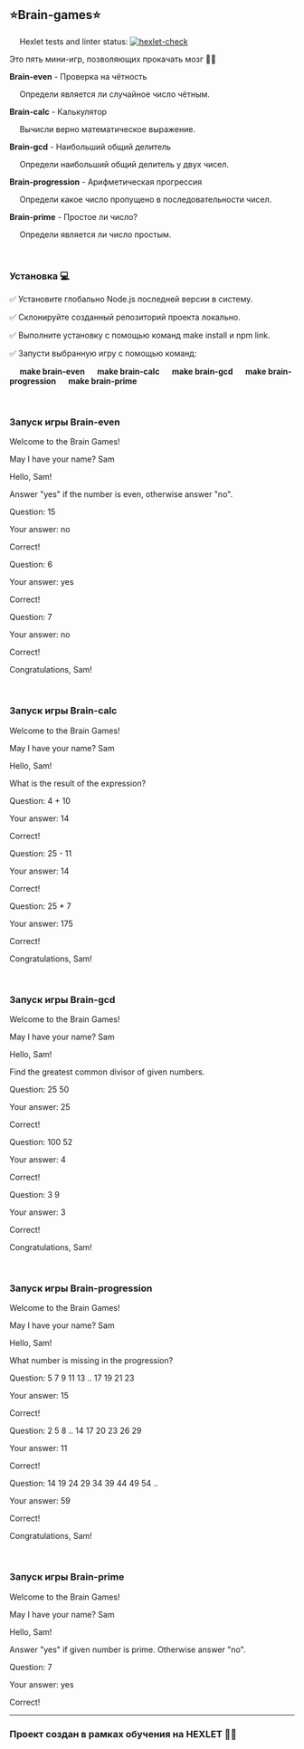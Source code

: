 ## **⭐Brain-games⭐** 

&emsp; Hexlet tests and linter status:
[![hexlet-check](https://github.com/hexlet-boilerplates/nodejs-package/workflows/hexlet-check/badge.svg)](https://github.com/hexlet-boilerplates/nodejs-package/actions)
&emsp;

Это пять мини-игр, позволяющих прокачать мозг 🏋️‍♂️

**Brain-even**  - Проверка на чётность

&emsp; Определи является ли случайное число чётным.

**Brain-calc** - Калькулятор

&emsp; Вычисли верно математическое выражение.

**Brain-gcd** - Наибольший общий делитель

&emsp; Определи наибольший общий делитель у двух чисел.

**Brain-progression** - Арифметическая прогрессия

&emsp; Определи какое число пропущено в последовательности чисел.

**Brain-prime** - Простое ли число?

&emsp; Определи является ли число простым.

&emsp;

### **Установка** 💻
✅ Установите глобально Node.js последней версии в систему.

✅ Склонируйте созданный репозиторий проекта локально.

✅ Выполните установку с помощью команд make install и npm link.

✅ Запусти выбранную игру с помощью команд:

&emsp; **make brain-even**
&emsp; **make brain-calc**
&emsp; **make brain-gcd**
&emsp; **make brain-progression**
&emsp; **make brain-prime**

&emsp;

### Запуск игры Brain-even
Welcome to the Brain Games!

May I have your name? Sam

Hello, Sam!

Answer "yes" if the number is even, otherwise answer "no".

Question: 15

Your answer: no

Correct!

Question: 6

Your answer: yes

Correct!

Question: 7

Your answer: no

Correct!

Congratulations, Sam!

&emsp;
### Запуск игры Brain-calc

Welcome to the Brain Games!

May I have your name? Sam

Hello, Sam!

What is the result of the expression?

Question: 4 + 10

Your answer: 14

Correct!

Question: 25 - 11

Your answer: 14

Correct!

Question: 25 * 7

Your answer: 175

Correct!

Congratulations, Sam!

&emsp;
### Запуск игры Brain-gcd

Welcome to the Brain Games!

May I have your name? Sam

Hello, Sam!

Find the greatest common divisor of given numbers.

Question: 25 50

Your answer: 25

Correct!

Question: 100 52

Your answer: 4

Correct!

Question: 3 9

Your answer: 3

Correct!

Congratulations, Sam!

&emsp;
### Запуск игры Brain-progression

Welcome to the Brain Games!

May I have your name? Sam

Hello, Sam!

What number is missing in the progression?

Question: 5 7 9 11 13 .. 17 19 21 23

Your answer: 15

Correct!

Question: 2 5 8 .. 14 17 20 23 26 29

Your answer: 11

Correct!

Question: 14 19 24 29 34 39 44 49 54 ..

Your answer: 59

Correct!

Congratulations, Sam!

&emsp;
### Запуск игры Brain-prime

Welcome to the Brain Games!

May I have your name? Sam

Hello, Sam!

Answer "yes" if given number is prime. Otherwise answer "no".

Question: 7

Your answer: yes

Correct!
&emsp;
_____________
### Проект создан в рамках обучения на HEXLET 👩‍🎓 
